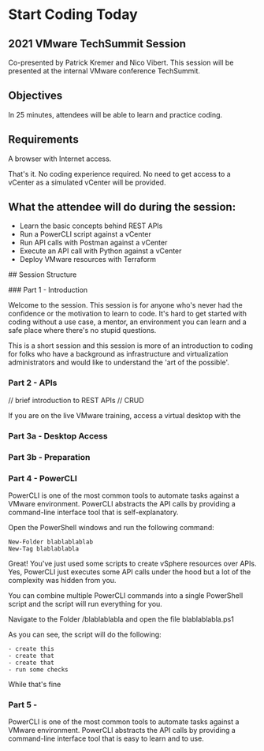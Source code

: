 # Start Coding Today 

## 2021 VMware TechSummit Session
Co-presented by Patrick Kremer and Nico Vibert.
This session will be presented at the internal VMware conference TechSummit.

## Objectives

In 25 minutes, attendees will be able to learn and practice coding.

## Requirements

A browser with Internet access.

That's it. No coding experience required. No need to get access to a vCenter as a simulated vCenter will be provided.

## What the attendee will do during the session:

* Learn the basic concepts behind REST APIs
* Run a PowerCLI script against a vCenter
* Run API calls with Postman against a vCenter
* Execute an API call with Python against a vCenter
* Deploy VMware resources with Terraform

## Session Structure

### Part 1 - Introduction

Welcome to the session. This session is for anyone who's never had the confidence or the motivation to learn to code. 
It's hard to get started with coding without a use case, a mentor, an environment you can learn and a safe place where there's no stupid questions.

This is a short session and this session is more of an introduction to coding for folks who have a background as infrastructure and virtualization administrators and would like to understand the 'art of the possible'. 

### Part 2 - APIs

// brief introduction to REST APIs
// CRUD

If you are on the live VMware training, access a virtual desktop with the 
### Part 3a - Desktop Access

### Part 3b - Preparation

### Part 4 - PowerCLI

PowerCLI is one of the most common tools to automate tasks against a VMware environment. PowerCLI abstracts the API calls by providing a command-line interface tool that is self-explanatory.

Open the PowerShell windows and run the following command:

    New-Folder blablablablab
    New-Tag blablablabla

Great! You've just used some scripts to create vSphere resources over APIs. Yes, PowerCLI just executes some API calls under the hood but a lot of the complexity was hidden from you.

You can combine multiple PowerCLI commands into a single PowerShell script and the script will run everything for you. 

Navigate to the Folder /blablablabla and open the file blablablabla.ps1

As you can see, the script will do the following:

    - create this
    - create that
    - create that
    - run some checks

While that's fine

### Part 5 - 

PowerCLI is one of the most common tools to automate tasks against a VMware environment. PowerCLI abstracts the API calls by providing a command-line interface tool that is easy to learn and to use.